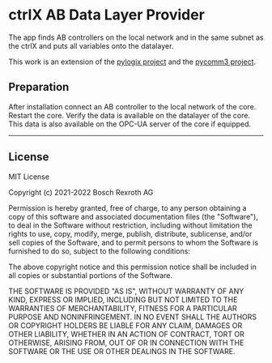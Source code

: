 # ctrlX AB Data Layer Provider

The app finds AB controllers on the local network and in the same subnet as the ctrlX and puts all variables onto the datalayer. 

This work is an extension of the [pylogix  project](https://pypi.org/project/pylogix/) and the [pycomm3 project](https://pypi.org/project/pycomm3/).

## Preparation

After installation connect an AB controller to the local network of the core. Restart the core. Verify the data is available on the datalayer of the core. This data is also available on the OPC-UA server of the core if equipped. 
___

## License

MIT License

Copyright (c) 2021-2022 Bosch Rexroth AG

Permission is hereby granted, free of charge, to any person obtaining a copy
of this software and associated documentation files (the "Software"), to deal
in the Software without restriction, including without limitation the rights
to use, copy, modify, merge, publish, distribute, sublicense, and/or sell
copies of the Software, and to permit persons to whom the Software is
furnished to do so, subject to the following conditions:

The above copyright notice and this permission notice shall be included in all
copies or substantial portions of the Software.

THE SOFTWARE IS PROVIDED "AS IS", WITHOUT WARRANTY OF ANY KIND, EXPRESS OR
IMPLIED, INCLUDING BUT NOT LIMITED TO THE WARRANTIES OF MERCHANTABILITY,
FITNESS FOR A PARTICULAR PURPOSE AND NONINFRINGEMENT. IN NO EVENT SHALL THE
AUTHORS OR COPYRIGHT HOLDERS BE LIABLE FOR ANY CLAIM, DAMAGES OR OTHER
LIABILITY, WHETHER IN AN ACTION OF CONTRACT, TORT OR OTHERWISE, ARISING FROM,
OUT OF OR IN CONNECTION WITH THE SOFTWARE OR THE USE OR OTHER DEALINGS IN THE
SOFTWARE.
